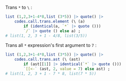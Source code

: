 
Trans `*` to `\` :

~~~ r
list (1,2,3+1-4*8,list (3*5)) |> quote() |> 
	codes.call.trans.element (\ (a) 
		if (identical(a, `*` |> quote ())) 
		`/` |> quote () else a) ;
# list(1, 2, 3 + 1 - 4/8, list(3/5))
~~~

Trans all `*` expression's first argument to `7` :

~~~ r
list (1,2,3+1-4*8,list (3*5)) |> quote() |> 
	codes.call.trans.ast (\ (ast) 
		if (ast[[1]] |> identical(`*` |> quote ())) 
		`[[<-` (ast, 2, value = 7) else ast) ;
# list(1, 2, 3 + 1 - 7 * 8, list(7 * 5))
~~~
